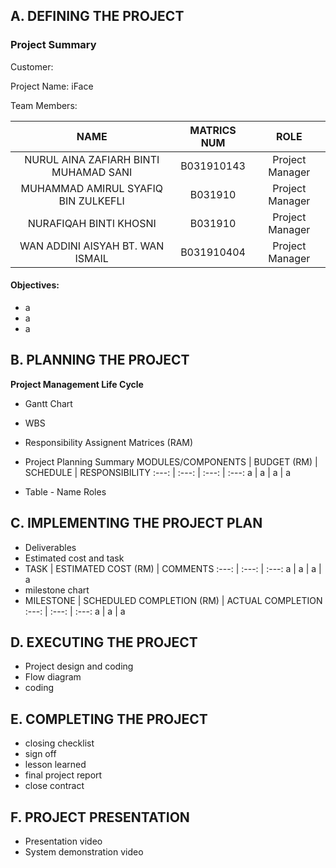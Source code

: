 ## A. DEFINING THE PROJECT ##
### Project Summary ###

Customer: 

Project Name: iFace 

Team Members: 

NAME | MATRICS NUM | ROLE
:---: | :---: | :---:
NURUL AINA ZAFIARH BINTI MUHAMAD SANI | B031910143 | Project Manager
MUHAMMAD AMIRUL SYAFIQ BIN ZULKEFLI | B031910 | Project Manager
NURAFIQAH BINTI KHOSNI | B031910 | Project Manager
WAN ADDINI AISYAH BT. WAN ISMAIL | B031910404 | Project Manager

#### Objectives: ####
* a
* a
* a

## B. PLANNING THE PROJECT ##
**Project Management Life Cycle** 
* Gantt Chart
* WBS
* Responsibility Assignent Matrices (RAM)
* Project Planning Summary
MODULES/COMPONENTS | BUDGET (RM) | SCHEDULE | RESPONSIBILITY
:---: | :---: | :---: | :---:
 a | a | a | a

* Table - Name Roles

## C. IMPLEMENTING THE PROJECT PLAN ##
* Deliverables
* Estimated cost and task
* TASK | ESTIMATED COST (RM) | COMMENTS 
:---: | :---: | :---:
 a | a | a | a 
* milestone chart
* MILESTONE | SCHEDULED COMPLETION (RM) | ACTUAL COMPLETION 
:---: | :---: | :---:
 a | a | a   

## D. EXECUTING THE PROJECT ##
* Project design and coding
* Flow diagram
* coding

## E. COMPLETING THE PROJECT ##
* closing checklist
* sign off
* lesson learned
* final project report
* close contract

## F. PROJECT PRESENTATION ##
* Presentation video
* System demonstration video
